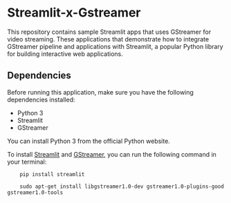 # Streamlit-x-Gstreamer
 This repository contains sample Streamlit apps that uses GStreamer for video streaming. These applications that demonstrate how to integrate GStreamer pipeline and applications with Streamlit, a popular Python library for building interactive web applications.
## Dependencies
Before running this application, make sure you have the following dependencies installed:

- Python 3
- Streamlit
- GStreamer

You can install Python 3 from the official Python website.

To install [Streamlit](https://docs.streamlit.io/library/get-started/installation) and [GStreamer](https://gstreamer.freedesktop.org/documentation/installing/index.html?gi-language=c), you can run the following command in your terminal:

```
    pip install streamlit
```

```
    sudo apt-get install libgstreamer1.0-dev gstreamer1.0-plugins-good gstreamer1.0-tools
```